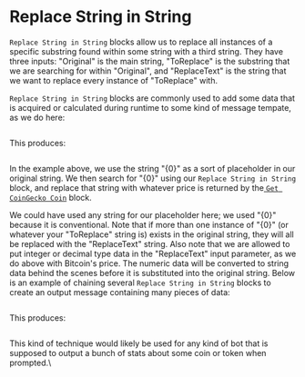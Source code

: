 # Replace String in String

`Replace String in String` blocks allow us to replace all instances of a specific substring found within some string with a third string. They have three inputs: "Original" is the main string, "ToReplace" is the substring that we are searching for within "Original", and "ReplaceText" is the string that we want to replace every instance of "ToReplace" with.&#x20;

`Replace String in String` blocks are commonly used to add some data that is acquired or calculated during runtime to some kind of message tempate, as we do here:

<figure><img src="https://i.imgur.com/Cvk90bE.png" alt=""><figcaption></figcaption></figure>

This produces:&#x20;

<figure><img src="https://i.imgur.com/OaRaiwY.png" alt=""><figcaption></figcaption></figure>

In the example above, we use the string "{0}" as a sort of placeholder in our original string. We then search for "{0}" using our `Replace String in String` block, and replace that string with whatever price is returned by the[ `Get CoinGecko Coin`](../../blocks-exchange/coingecko/get-coingecko-coin.md) block.

We could have used any string for our placeholder here; we used "{0}" because it is conventional. Note that if more than one instance of "{0}" (or whatever your "ToReplace" string is) exists in the original string, they will all be replaced with the "ReplaceText" string. Also note that we are allowed to put integer or decimal type data in the "ReplaceText" input parameter, as we do above with Bitcoin's price. The numeric data will be converted to string data behind the scenes before it is substituted into the original string. Below is an example of chaining several `Replace String in String` blocks to create an output message containing many pieces of data:

<figure><img src="https://i.imgur.com/uf0xw8a.png" alt=""><figcaption></figcaption></figure>

This produces:&#x20;

<figure><img src="https://i.imgur.com/SristQQ.png" alt=""><figcaption></figcaption></figure>

This kind of technique would likely be used for any kind of bot that is supposed to output a bunch of stats about some coin or token when prompted.\
